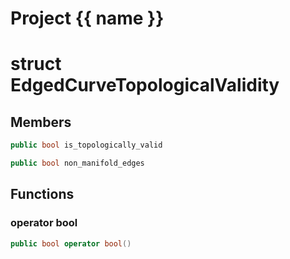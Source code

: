 <script setup>
import {useRoute} from 'vitepress'
const {path} = useRoute()
const tokens = path.split('/')
const words = tokens[2].split('-');
for (let i = 0; i < words.length; i++) {
    words[i] = words[i].charAt(0).toUpperCase() + words[i].slice(1);
    words[i] = words[i].replace('geode', 'Geode')
}
const name = words.join('-');
</script>
# Project {{ name }}

# struct EdgedCurveTopologicalValidity


## Members

```cpp
public bool is_topologically_valid

```

```cpp
public bool non_manifold_edges

```



## Functions

### operator bool

```cpp
public bool operator bool()
```





